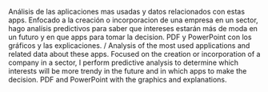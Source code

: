 Análisis de las aplicaciones mas usadas y datos relacionados con estas apps. Enfocado a la creación o incorporacion de una empresa en un sector, 
hago analísis predictivos para saber que intereses estarán más de moda en un futuro y en que apps para tomar la decision. 
PDF y PowerPoint con los gráficos y las explicaciones.
/
Analysis of the most used applications and related data about these apps. Focused on the creation or incorporation of a company in a sector,
I perform predictive analysis to determine which interests will be more trendy in the future and in which apps to make the decision.
PDF and PowerPoint with the graphics and explanations.
